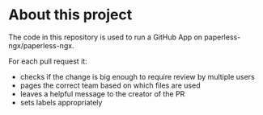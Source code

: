 # About this project

The code in this repository is used to run a GitHub App on paperless-ngx/paperless-ngx.

For each pull request it:

 - checks if the change is big enough to require review by multiple users
 - pages the correct team based on which files are used
 - leaves a helpful message to the creator of the PR
 - sets labels appropriately
